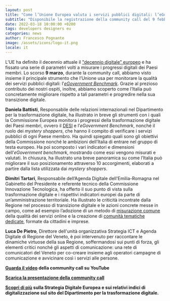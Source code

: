 ```yaml
---
layout: post
title: "Come l’Unione Europea valuta i servizi pubblici digitali: l’eGovernment Benchmark"
subtitle: "Disponibile la registrazione della community call del 9 febbraio"
date: 2022-03-18 10:00:00 +0200
tags: developers designers eu
categories: news
author: Francesco Pognante
image: /assets/icons/logo-it.png
locale: it
---
```


L’UE ha definito il decennio attuale il ["decennio digitale" europeo](https://ec.europa.eu/info/strategy/priorities-2019-2024/europe-fit-digital-age_it) e ha fissato una serie di parametri volti a misurare i progressi digitali dei Paesi membri. Lo scorso **9 marzo**, durante la community call, abbiamo visto insieme il principale strumento che l’Unione usa per monitorare la qualità dei servizi pubblici digitali: l’*[eGovernment Benchmark](https://www.capgemini.com/resources/egovernment-benchmark-2021/)*. Grazie al prezioso contributo dei nostri ospiti, inoltre, abbiamo scoperto come l’Italia può concretamente migliorare rispetto a tali parametri e progredire nella sua transizione digitale.

**Daniela Battisti**, Responsabile delle relazioni internazionali nel Dipartimento per la trasformazione digitale, ha illustrato in breve gli strumenti con i quali la Commissione Europea monitora i progressi della trasformazione digitale dei Paesi membri, ovvero il [DESI](https://digital-strategy.ec.europa.eu/en/policies/desi) e l’*eGovernment Benchmark*, nonché il ruolo dei *mystery shoppers*, che hanno il compito di verificare i servizi pubblici di ogni Paese membro. Ha quindi spiegato quali sono gli obiettivi della Commissione nonché le ambizioni dell’Italia di entrare nel gruppo di testa europeo. Ha poi scomposto i vari indicatori e dimensioni dell’*eGovernment benchmark*, mostrando come essi vengono misurati e valutati. In chiusura, ha illustrato una breve panoramica su come l’Italia può migliorare il suo posizionamento attraverso 10 accorgimenti, elaborati a partire dalla lista utilizzata dai *mystery shoppers*.

**Dimitri Tartari**, Responsabile dell’Agenda Digitale dell'Emilia-Romagna nel Gabinetto del Presidente e referente tecnico della Commissione Innovazione Tecnologica, ha offerto il suo punto di vista sulla trasformazione digitale e i rispettivi indicatori europei da parte di un’amministrazione territoriale. Ha illustrato le criticità incontrate dalla Regione nel processo di transizione digitale e le azioni concrete messe in campo, come ad esempio l’adozione di un metodo di [misurazione comune](https://digitale.regione.emilia-romagna.it/dati-e-pubblicazioni/pubblicazioni/2021/2021) della qualità dei servizi online e la creazione di [comunità tematiche dedicate](https://digitale.regione.emilia-romagna.it/comtem), formate da cittadini e imprese.

**Luca De Pietro**, Direttore dell'unità organizzativa Strategia ICT e Agenda Digitale di Regione del Veneto, è poi intervenuto per raccontare le dinamiche virtuose della sua Regione, soffermandosi sui punti di forza, gli elementi critici nonché gli aspetti di comunicazione: una rete di comunicatori del Veneto per co-creare insieme agli operatori  campagne di comunicazione e avvicinare così i servizi alle persone.

**[Guarda il video](https://www.youtube.com/watch?v=flnYdZR5-9w) della community call su YouTube**

**[Scarica la presentazione della community call](/assets/images/posts/2022-03-18/090222_Community_Call_Designers_Italia.pdf)**

**[Scopri di più](https://innovazione.gov.it/progetti/attivita-internazionali/#unione-europea) sulla Strategia Digitale Europea e sui relativi indici di digitalizzazione sul sito del Dipartimento per la trasformazione digitale.**
